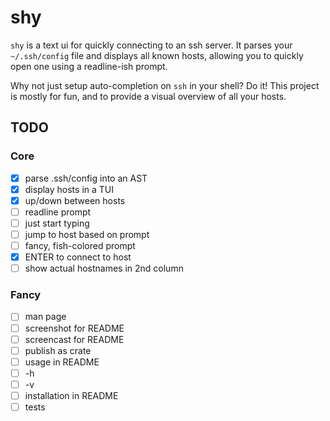 # shy

`shy` is a text ui for quickly connecting to an ssh server. It parses
your `~/.ssh/config` file and displays all known hosts, allowing you
to quickly open one using a readline-ish prompt.

Why not just setup auto-completion on `ssh` in your shell? Do it! This
project is mostly for fun, and to provide a visual overview of all
your hosts.

## TODO

### Core

- [x] parse .ssh/config into an AST
- [x] display hosts in a TUI
- [x] up/down between hosts
- [ ] readline prompt
- [ ] just start typing
- [ ] jump to host based on prompt
- [ ] fancy, fish-colored prompt
- [x] ENTER to connect to host
- [ ] show actual hostnames in 2nd column

### Fancy

- [ ] man page
- [ ] screenshot for README
- [ ] screencast for README
- [ ] publish as crate
- [ ] usage in README
- [ ] -h
- [ ] -v
- [ ] installation in README
- [ ] tests
